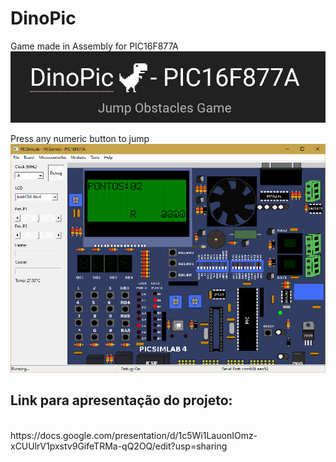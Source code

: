 # DinoPic

Game made in Assembly for PIC16F877A
<img src="https://github.com/Ruannilton/DinoPic/blob/master/DinoPic.jpg" />

Press any numeric button to jump
<img src="https://github.com/Ruannilton/DinoPic/blob/master/pic%20game%20image.png" />

## Link para apresentação do projeto:
<br />
https://docs.google.com/presentation/d/1c5Wi1LauonIOmz-xCUUlrV1pxstv9GifeTRMa-qQ2OQ/edit?usp=sharing
